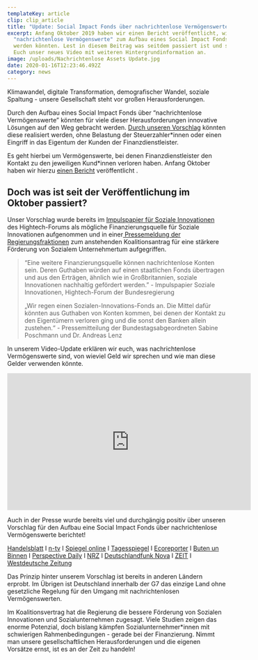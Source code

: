 ```yaml
---
templateKey: article
clip: clip_article
title: "Update: Social Impact Fonds über nachrichtenlose Vermögenswerte"
excerpt: Anfang Oktober 2019 haben wir einen Bericht veröffentlicht, wie
  "nachrichtenlose Vermögenswerte" zum Aufbau eines Social Impact Fonds genutzt
  werden könnten. Lest in diesem Beitrag was seitdem passiert ist und schaut
  Euch unser neues Video mit weiteren Hintergrundinformation an.
image: /uploads/Nachrichtenlose Assets Update.jpg
date: 2020-01-16T12:23:46.492Z
category: news
---
```

Klimawandel, digitale Transformation, demografischer Wandel, soziale Spaltung - unsere Gesellschaft steht vor großen Herausforderungen.

Durch den Aufbau eines Social Impact Fonds über “nachrichtenlose Vermögenswerte” könnten für viele dieser Herausforderungen innovative Lösungen auf den Weg gebracht werden. [Durch unseren Vorschlag](https://www.send-ev.de/2019-10-02_aufbau-eines-social-impact-fonds-über-nachrichtenlose-vermögenswerte) könnten diese realisiert werden, ohne Belastung der Steuerzahler*innen oder einen Eingriff in das Eigentum der Kunden der Finanzdienstleister.

Es geht hierbei um Vermögenswerte, bei denen Finanzdienstleister den Kontakt zu den jeweiligen Kund*innen verloren haben. Anfang Oktober haben wir hierzu [einen Bericht](https://www.send-ev.de/uploads/sif.pdf) veröffentlicht .

## Doch was ist seit der Veröffentlichung im Oktober passiert?

Unser Vorschlag wurde bereits im [Impulspapier für Soziale Innovationen](https://www.hightech-forum.de/publication/soziale-innovationen/) des Hightech-Forums als mögliche Finanzierungsquelle für Soziale Innovationen aufgenommen und in einer[ Pressemeldung der Regierungsfraktionen](https://www.sabine-poschmann.de/mstream.ashx?g=111327&a=1&s=&r=-1&id=147247&lp=637124423791870000&fbclid=IwAR2Uppo7lTo-NewzgfE-VZTsaNlsbSOAPMPyW14Uo_2w41g_oE9_2uqEMhw) zum anstehenden Koalitionsantrag für eine stärkere Förderung von Sozialem Unternehmertum aufgegriffen.

> “Eine weitere Finanzierungsquelle können nachrichtenlose Konten sein. Deren Guthaben würden auf einen staatlichen Fonds übertragen und aus den Erträgen, ähnlich wie in Großbritannien, soziale Innovationen nachhaltig gefördert werden.” - Impulspapier Soziale Innovationen, Hightech-Forum der Bundesregierung
>
> „Wir regen einen Sozialen-Innovations-Fonds an. Die Mittel dafür könnten aus Guthaben von Konten kommen, bei denen der Kontakt zu den Eigentümern verloren ging und die sonst den Banken allein zustehen.“ - Pressemitteilung der Bundestagsabgeordneten Sabine Poschmann und Dr. Andreas Lenz

In unserem Video-Update erklären wir euch, was nachrichtenlose Vermögenswerte sind, von wieviel Geld wir sprechen und wie man diese Gelder verwenden könnte.

<iframe width="560" height="315" src="https://www.youtube.com/embed/Bw4pqMMBXsA" frameborder="0" allow="accelerometer; autoplay; encrypted-media; gyroscope; picture-in-picture" allowfullscreen></iframe>

Auch in der Presse wurde bereits viel und durchgängig positiv über unseren Vorschlag für den Aufbau eine Social Impact Fonds über nachrichtenlose Vermögenswerte berichtet!

[Handelsblatt](https://www.handelsblatt.com/politik/deutschland/vermoegen-bis-zu-neun-milliarden-euro-schlummern-auf-herrenlosen-bankkonten/25110234.html?ticket=ST-33143338-xjWs9jyW0Xb7c4XV6Va7-ap5) I [n-tv](https://www.n-tv.de/mediathek/videos/wirtschaft/Auf-herrenlosen-deutschen-Konten-liegen-Milliarden-article21328507.html) I [Spiegel online](https://www.spiegel.de/wirtschaft/soziales/verein-will-geld-von-herrenlosen-konten-in-soziale-zwecke-investieren-a-1291335.html) I [Tagesspiegel](https://www.tagesspiegel.de/wirtschaft/verwaiste-konten-deutschlands-banken-horten-bis-zu-neun-milliarden-euro-von-toten/25132056.html) I [Ecoreporter](https://www.ecoreporter.de/artikel/herrenlose-bankkonten-9-milliarden-euro-fur-eine-bessere-welt/) I [Buten un Binnen](https://www.butenunbinnen.de/nachrichten/politik/verwaiste-konten-nachrichtenlose-guthaben-erbenermittler-banken-100.html) I [Perspective Daily](https://www.perspective-daily.de/article/1024/probiere) I [NRZ](https://www.nrz.de/staedte/moers-und-umland/mehrere-millionen-euro-schlummern-auf-vergessenen-konten-id227384335.html) I [Deutschlandfunk Nova](https://www.deutschlandfunknova.de/beitrag/nachrichtenlose-konten-wenn-banken-geld-erben) I [ZEIT](https://www.zeit.de/2019/52/antonis-schwarz-andreas-zubrod-nachrichtenlose-konten-investments) I [](https://www.hr1.de/programm/besser-leben/nachrichtenlose-konten-vergessene-milliarden-ihrer-angehoerigen,nachrichtenlose-konten-100.html)[Westdeutsche Zeitung](https://www.wz.de/politik/inland/verwaistes-geld-wem-stehen-vergessene-bankkonten-zu_aid-46885987)

Das Prinzip hinter unserem Vorschlag ist bereits in anderen Ländern erprobt. Im Übrigen ist Deutschland innerhalb der G7 das einzige Land ohne gesetzliche Regelung für den Umgang mit nachrichtenlosen Vermögenswerten.

Im Koalitionsvertrag hat die Regierung die bessere Förderung von Sozialen Innovationen und Sozialunternehmen zugesagt. Viele Studien zeigen das enorme Potenzial, doch bislang kämpfen Sozialunternehmer*innen mit schwierigen Rahmenbedingungen - gerade bei der Finanzierung. Nimmt man unsere gesellschaftlichen Herausforderungen und die eigenen Vorsätze ernst, ist es an der Zeit zu handeln!